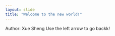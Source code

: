 ```yaml
---
layout: slide
title: "Welcome to the new world!"
---
```

Author: Xue Sheng
Use the left arrow to go backk!
